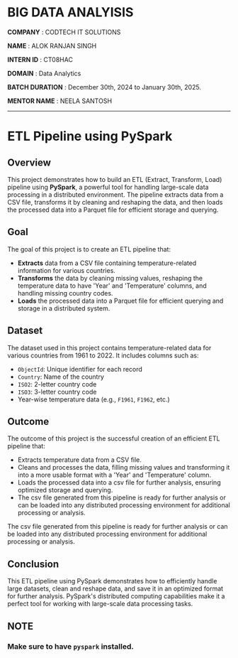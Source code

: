 # BIG DATA ANALYISIS

**COMPANY** : CODTECH IT SOLUTIONS

**NAME** :  ALOK RANJAN SINGH

**INTERN ID** : CT08HAC

**DOMAIN** : Data Analytics

**BATCH DURATION** : December 30th, 2024 to January 30th, 2025.

**MENTOR NAME** : NEELA SANTOSH

---

# ETL Pipeline using PySpark


## Overview

This project demonstrates how to build an ETL (Extract, Transform, Load) pipeline using **PySpark**, a powerful tool for handling large-scale data processing in a distributed environment. The pipeline extracts data from a CSV file, transforms it by cleaning and reshaping the data, and then loads the processed data into a Parquet file for efficient storage and querying.


## Goal

The goal of this project is to create an ETL pipeline that:

- **Extracts** data from a CSV file containing temperature-related information for various countries.
- **Transforms** the data by cleaning missing values, reshaping the temperature data to have 'Year' and 'Temperature' columns, and handling missing country codes.
- **Loads** the processed data into a Parquet file for efficient querying and storage in a distributed system.


## Dataset

The dataset used in this project contains temperature-related data for various countries from 1961 to 2022. It includes columns such as:

- `ObjectId`: Unique identifier for each record
- `Country`: Name of the country
- `ISO2`: 2-letter country code
- `ISO3`: 3-letter country code
- Year-wise temperature data (e.g., `F1961`, `F1962`, etc.)



## Outcome

The outcome of this project is the successful creation of an efficient ETL pipeline that:

- Extracts temperature data from a CSV file.
- Cleans and processes the data, filling missing values and transforming it into a more usable format with a 'Year' and 'Temperature' column.
- Loads the processed data into a csv file for further analysis, ensuring optimized storage and querying.
- The csv file generated from this pipeline is ready for further analysis or can be loaded into any distributed processing environment for additional processing or analysis.

The csv file generated from this pipeline is ready for further analysis or can be loaded into any distributed processing environment for additional processing or analysis.



## Conclusion
This ETL pipeline using PySpark demonstrates how to efficiently handle large datasets, clean and reshape data, and save it in an optimized format for further analysis. PySpark's distributed computing capabilities make it a perfect tool for working with large-scale data processing tasks.


## NOTE
###  **Make sure to have `pyspark` installed.**
